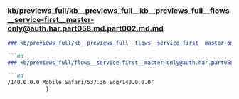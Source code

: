 ### kb/previews_full/kb__previews_full__kb__previews_full__flows__service-first__master-only@auth.har.part058.md.part002.md.md

```md
### kb/previews_full/kb__previews_full__flows__service-first__master-only@auth.har.part058.md.part002.md

```md
### kb/previews_full/flows__service-first__master-only@auth.har.part058.md (part 002)

```md
/140.0.0.0 Mobile Safari/537.36 Edg/140.0.0.0"
            }
    
```

```

```

```
